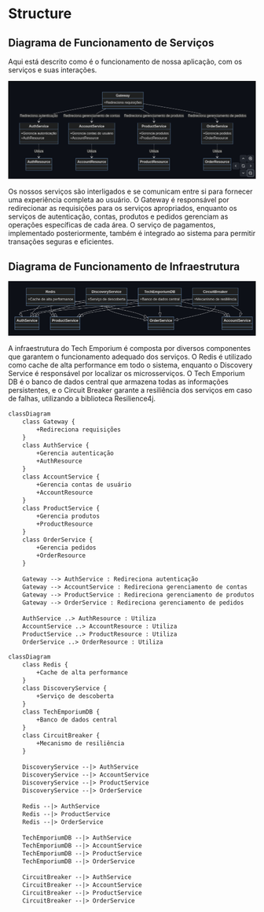 # Structure

## Diagrama de Funcionamento de Serviços

Aqui está descrito como é o funcionamento de nossa aplicação, com os serviços e suas interações.

![Diagrama de Funcionamento de Serviços](img/Screenshot%20from%202024-06-01%2001-42-02.png)

Os nossos serviços são interligados e se comunicam entre si para fornecer uma experiência completa ao usuário. O Gateway é responsável por redirecionar as requisições para os serviços apropriados, enquanto os serviços de autenticação, contas, produtos e pedidos gerenciam as operações específicas de cada área. O serviço de pagamentos, implementado posteriormente, também é integrado ao sistema para permitir transações seguras e eficientes.

## Diagrama de Funcionamento de Infraestrutura

![Diagrama de Funcionamento de Infraestrutura](img/Screenshot%20from%202024-06-01%2001-42-40.png)

A infraestrutura do Tech Emporium é composta por diversos componentes que garantem o funcionamento adequado dos serviços. O Redis é utilizado como cache de alta performance em todo o sistema, enquanto o Discovery Service é responsável por localizar os microsserviços. O Tech Emporium DB é o banco de dados central que armazena todas as informações persistentes, e o Circuit Breaker garante a resiliência dos serviços em caso de falhas, utilizando a biblioteca Resilience4j.

```mermaid
classDiagram
    class Gateway {
        +Redireciona requisições
    }
    class AuthService {
        +Gerencia autenticação
        +AuthResource
    }
    class AccountService {
        +Gerencia contas de usuário
        +AccountResource
    }
    class ProductService {
        +Gerencia produtos
        +ProductResource
    }
    class OrderService {
        +Gerencia pedidos
        +OrderResource
    }

    Gateway --> AuthService : Redireciona autenticação
    Gateway --> AccountService : Redireciona gerenciamento de contas
    Gateway --> ProductService : Redireciona gerenciamento de produtos
    Gateway --> OrderService : Redireciona gerenciamento de pedidos

    AuthService ..> AuthResource : Utiliza
    AccountService ..> AccountResource : Utiliza
    ProductService ..> ProductResource : Utiliza
    OrderService ..> OrderResource : Utiliza
```

```mermaid
classDiagram
    class Redis {
        +Cache de alta performance
    }
    class DiscoveryService {
        +Serviço de descoberta
    }
    class TechEmporiumDB {
        +Banco de dados central
    }
    class CircuitBreaker {
        +Mecanismo de resiliência
    }

    DiscoveryService --|> AuthService
    DiscoveryService --|> AccountService
    DiscoveryService --|> ProductService
    DiscoveryService --|> OrderService

    Redis --|> AuthService
    Redis --|> ProductService
    Redis --|> OrderService

    TechEmporiumDB --|> AuthService
    TechEmporiumDB --|> AccountService
    TechEmporiumDB --|> ProductService
    TechEmporiumDB --|> OrderService

    CircuitBreaker --|> AuthService
    CircuitBreaker --|> AccountService
    CircuitBreaker --|> ProductService
    CircuitBreaker --|> OrderService
```